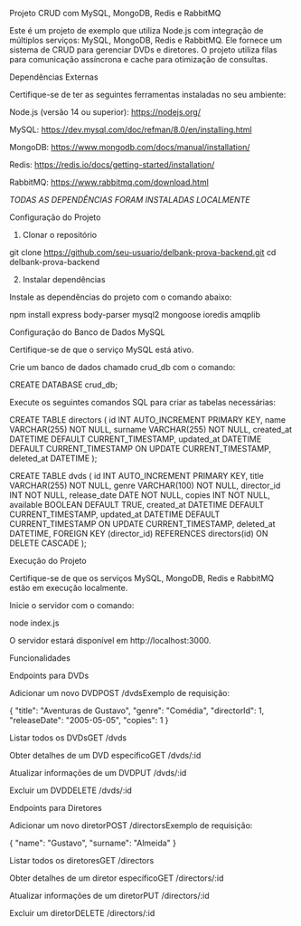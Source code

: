 Projeto CRUD com MySQL, MongoDB, Redis e RabbitMQ

Este é um projeto de exemplo que utiliza Node.js com integração de múltiplos serviços: MySQL, MongoDB, Redis e RabbitMQ. Ele fornece um sistema de CRUD para gerenciar DVDs e diretores. O projeto utiliza filas para comunicação assíncrona e cache para otimização de consultas.

Dependências Externas

Certifique-se de ter as seguintes ferramentas instaladas no seu ambiente:

Node.js (versão 14 ou superior): https://nodejs.org/

MySQL: https://dev.mysql.com/doc/refman/8.0/en/installing.html

MongoDB: https://www.mongodb.com/docs/manual/installation/

Redis: https://redis.io/docs/getting-started/installation/

RabbitMQ: https://www.rabbitmq.com/download.html

*TODAS AS DEPENDÊNCIAS FORAM INSTALADAS LOCALMENTE*

Configuração do Projeto

1. Clonar o repositório

git clone https://github.com/seu-usuario/delbank-prova-backend.git
cd delbank-prova-backend

2. Instalar dependências

Instale as dependências do projeto com o comando abaixo:

npm install express body-parser mysql2 mongoose ioredis amqplib

Configuração do Banco de Dados MySQL

Certifique-se de que o serviço MySQL está ativo.

Crie um banco de dados chamado crud_db com o comando:

CREATE DATABASE crud_db;

Execute os seguintes comandos SQL para criar as tabelas necessárias:

CREATE TABLE directors (
    id INT AUTO_INCREMENT PRIMARY KEY,
    name VARCHAR(255) NOT NULL,
    surname VARCHAR(255) NOT NULL,
    created_at DATETIME DEFAULT CURRENT_TIMESTAMP,
    updated_at DATETIME DEFAULT CURRENT_TIMESTAMP ON UPDATE CURRENT_TIMESTAMP,
    deleted_at DATETIME
);

CREATE TABLE dvds (
    id INT AUTO_INCREMENT PRIMARY KEY,
    title VARCHAR(255) NOT NULL,
    genre VARCHAR(100) NOT NULL,
    director_id INT NOT NULL,
    release_date DATE NOT NULL,
    copies INT NOT NULL,
    available BOOLEAN DEFAULT TRUE,
    created_at DATETIME DEFAULT CURRENT_TIMESTAMP,
    updated_at DATETIME DEFAULT CURRENT_TIMESTAMP ON UPDATE CURRENT_TIMESTAMP,
    deleted_at DATETIME,
    FOREIGN KEY (director_id) REFERENCES directors(id) ON DELETE CASCADE
);

Execução do Projeto

Certifique-se de que os serviços MySQL, MongoDB, Redis e RabbitMQ estão em execução localmente.

Inicie o servidor com o comando:

node index.js

O servidor estará disponível em http://localhost:3000.

Funcionalidades

Endpoints para DVDs

Adicionar um novo DVDPOST /dvdsExemplo de requisição:

{
    "title": "Aventuras de Gustavo",
    "genre": "Comédia",
    "directorId": 1,
    "releaseDate": "2005-05-05",
    "copies": 1
}

Listar todos os DVDsGET /dvds

Obter detalhes de um DVD específicoGET /dvds/:id

Atualizar informações de um DVDPUT /dvds/:id

Excluir um DVDDELETE /dvds/:id

Endpoints para Diretores

Adicionar um novo diretorPOST /directorsExemplo de requisição:

{
  "name": "Gustavo",
  "surname": "Almeida"
}

Listar todos os diretoresGET /directors

Obter detalhes de um diretor específicoGET /directors/:id

Atualizar informações de um diretorPUT /directors/:id

Excluir um diretorDELETE /directors/:id
